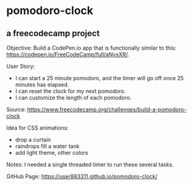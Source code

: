 # pomodoro-clock
## a freecodecamp project

Objective: Build a CodePen.io app that is functionally similar to this: https://codepen.io/FreeCodeCamp/full/aNyxXR/.

User Story: 
- I can start a 25 minute pomodoro, and the timer will go off once 25 minutes has elapsed.
- I can reset the clock for my next pomodoro.
- I can customize the length of each pomodoro.

Source: https://www.freecodecamp.org/challenges/build-a-pomodoro-clock

Idea for CSS animations: 
- drop a curtain
- raindrops fill a water tank
- add light theme, other colors

Notes: I needed a single threaded timer to run these several tasks. 

GitHub Page: https://user883311.github.io/pomodoro-clock/


